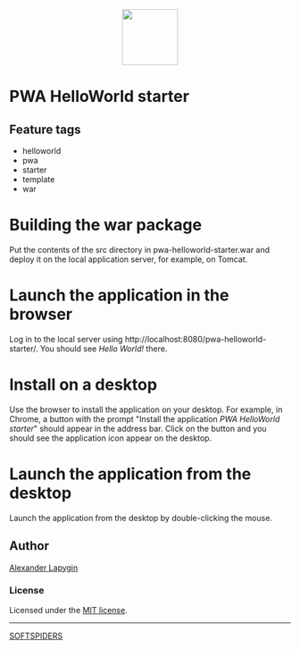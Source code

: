 <div align="center">
    <a href="https://github.com/softspiders/softspiders">
      <img src="https://avatars.githubusercontent.com/u/47006425?v=4" width="100" height="100"/>
    </a>
</div> 

# PWA HelloWorld starter

## Feature tags

- helloworld
- pwa
- starter
- template
- war


# Building the war package
Put the contents of the src directory in pwa-helloworld-starter.war and deploy it on the local application server,
for example, on Tomcat.

# Launch the application in the browser 
Log in to the local server using http://localhost:8080/pwa-helloworld-starter/.
You should see *Hello World!* there.

# Install on a desktop
Use the browser to install the application on your desktop.
For example, in Chrome, a button with the prompt "Install the application *PWA HelloWorld starter*" should appear in
the address bar.
Click on the button and you should see the application icon appear on the desktop.

# Launch the application from the desktop
Launch the application from the desktop by double-clicking the mouse.


## Author

[Alexander Lapygin](https://github.com/AlexanderLapygin)

### License

Licensed under the [MIT license](./LICENSE).

---

[SOFTSPIDERS](https://github.com/softspiders/softspiders)
